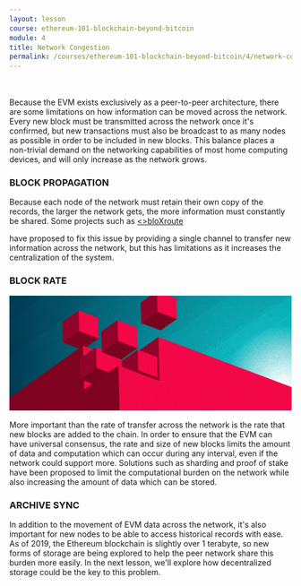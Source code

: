 ```yaml
---
layout: lesson
course: ethereum-101-blockchain-beyond-bitcoin
module: 4
title: Network Congestion
permalink: /courses/ethereum-101-blockchain-beyond-bitcoin/4/network-congestion/
---
```

<br>
<br>
<span class="openingParagraph">
Because the EVM exists exclusively as a peer-to-peer architecture, there are some limitations on how information can be moved across the network. Every new block must be transmitted across the network once it's confirmed, but new transactions must also be broadcast to as many nodes as possible in order to be included in new blocks. This balance places a non-trivial demand on the networking capabilities of most home computing devices, and will only increase as the network grows. </span>

<h3>BLOCK PROPAGATION</h3>


<span>Because each node of the network must retain their own copy of the records, the larger the network gets, the more information must constantly be shared. Some projects such as </span><a href="https://bloxroute.com/"><>bloXroute</a></span>

<span> have proposed to fix this issue by providing a single channel to transfer new information across the network, but this has limitations as it increases the centralization of the system.</span>

<h3>BLOCK RATE</h3>

<img src="/assets/img/courses/ethereum-101/Blocks-01.png" />

<span>More important than the rate of transfer across the network is the rate that new blocks are added to the chain. In order to ensure that the EVM can have universal consensus, the rate and size of new blocks limits the amount of data and computation which can occur during any interval, even if the network could support more. Solutions such as sharding and proof of stake have been proposed to limit the computational burden on the network while also increasing the amount of data which can be stored. </span>

<h3>ARCHIVE SYNC</h3>

<span>In addition to the movement of EVM data across the network, it's also important for new nodes to be able to access historical records with ease. As of 2019, the Ethereum blockchain is slightly over 1 terabyte, so new forms of storage are being explored to help the peer network share this burden more easily. In the next lesson, we'll explore how decentralized storage could be the key to this problem.</span>
